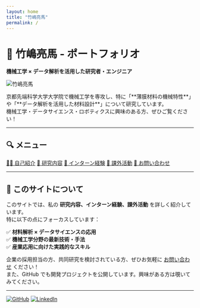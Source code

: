```yaml
---
layout: home
title: "竹嶋亮馬"
permalink: /
---
```


# 🚀 竹嶋亮馬 - ポートフォリオ
**機械工学 × データ解析を活用した研究者・エンジニア**

<div class="profile-container">
  <img src="images/profile.jpg" alt="竹嶋亮馬" class="profile-image">
  <p>京都先端科学大学大学院で機械工学を専攻し、特に「**薄膜材料の機械特性**」や「**データ解析を活用した材料設計**」について研究しています。<br>
  機械工学・データサイエンス・ロボティクスに興味のある方、ぜひご覧ください！</p>
</div>

---

## 🔍 **メニュー**
<div class="menu-container">
  <a href="about.md" class="menu-button">🧑‍🎓 自己紹介</a>
  <a href="research.md" class="menu-button">🔬 研究内容</a>
  <a href="internship.md" class="menu-button">🏢 インターン経験</a>
  <a href="activities.md" class="menu-button">🎯 課外活動</a>
  <a href="contact.md" class="menu-button">📩 お問い合わせ</a>
</div>

---

## 📢 **このサイトについて**
このサイトでは、私の **研究内容、インターン経験、課外活動** を詳しく紹介しています。  
特に以下の点にフォーカスしています：

✅ **材料解析 × データサイエンスの応用**  
✅ **機械工学分野の最新技術・手法**  
✅ **産業応用に向けた実践的なスキル**

企業の採用担当の方、共同研究を検討されている方、ぜひお気軽に [お問い合わせ](contact.md) ください！  
また、GitHub でも開発プロジェクトを公開しています。興味がある方は覗いてみてください。

---

[![GitHub](https://img.shields.io/badge/GitHub-Tamarima-black?logo=github)](https://github.com/Tamarima)
[![LinkedIn](https://img.shields.io/badge/LinkedIn-プロフィール-blue?logo=linkedin)](https://linkedin.com/in/your-profile)
